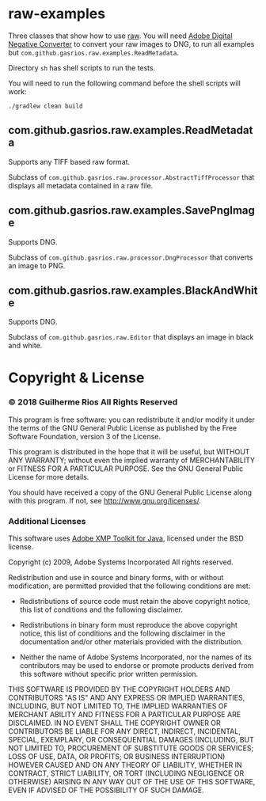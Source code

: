 # raw-examples

Three classes that show how to use [raw](https://github.com/raw-tiff/raw). You will need [Adobe Digital Negative Converter](https://helpx.adobe.com/photoshop/using/adobe-dng-converter.html) to convert your raw images to DNG, to run all examples but `com.github.gasrios.raw.examples.ReadMetadata`.

Directory `sh` has shell scripts to run the tests.

You will need to run the following command before the shell scripts will work:

`./gradlew clean build`

## com.github.gasrios.raw.examples.ReadMetadata

Supports any TIFF based raw format.

Subclass of `com.github.gasrios.raw.processor.AbstractTiffProcessor` that displays all metadata contained in a raw file.

## com.github.gasrios.raw.examples.SavePngImage

Supports DNG.

Subclass of `com.github.gasrios.raw.processor.DngProcessor` that converts an image to PNG.

## com.github.gasrios.raw.examples.BlackAndWhite

Supports DNG.

Subclass of `com.github.gasrios.raw.Editor` that displays an image in black and white.

# Copyright & License

### © 2018 Guilherme Rios All Rights Reserved

This program is free software: you can redistribute it and/or modify it under the terms of the GNU General Public License as published by the Free Software Foundation, version 3 of the License.

This program is distributed in the hope that it will be useful, but WITHOUT ANY WARRANTY; without even the implied warranty of MERCHANTABILITY or FITNESS FOR A PARTICULAR PURPOSE. See the GNU General Public License for more details.

You should have received a copy of the GNU General Public License along with this program. If not, see http://www.gnu.org/licenses/.

### Additional Licenses

This software uses [Adobe XMP Toolkit for Java](http://www.adobe.com/devnet/xmp/library/eula-xmp-library-java.html), licensed under the BSD license.

Copyright (c) 2009, Adobe Systems Incorporated All rights reserved.

Redistribution and use in source and binary forms, with or without modification, are permitted provided that the following conditions are met:

* Redistributions of source code must retain the above copyright notice, this list of conditions and the following disclaimer.

* Redistributions in binary form must reproduce the above copyright notice, this list of conditions and the following disclaimer in the documentation and/or other materials provided with the distribution.

* Neither the name of Adobe Systems Incorporated, nor the names of its contributors may be used to endorse or promote products derived from this software without specific prior written permission.

THIS SOFTWARE IS PROVIDED BY THE COPYRIGHT HOLDERS AND CONTRIBUTORS "AS IS" AND ANY EXPRESS OR IMPLIED WARRANTIES, INCLUDING, BUT NOT LIMITED TO, THE IMPLIED WARRANTIES OF MERCHANT ABILITY AND FITNESS FOR A PARTICULAR PURPOSE ARE DISCLAIMED. IN NO EVENT SHALL THE COPYRIGHT OWNER OR CONTRIBUTORS BE LIABLE FOR ANY DIRECT, INDIRECT, INCIDENTAL, SPECIAL, EXEMPLARY, OR CONSEQUENTIAL DAMAGES (INCLUDING, BUT NOT LIMITED TO, PROCUREMENT OF SUBSTITUTE GOODS OR SERVICES; LOSS OF USE, DATA, OR PROFITS; OR BUSINESS INTERRUPTION) HOWEVER CAUSED AND ON ANY THEORY OF LIABILITY, WHETHER IN CONTRACT, STRICT LIABILITY, OR TORT (INCLUDING NEGLIGENCE OR OTHERWISE) ARISING IN ANY WAY OUT OF THE USE OF THIS SOFTWARE, EVEN IF ADVISED OF THE POSSIBILITY OF SUCH DAMAGE.

